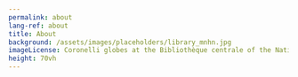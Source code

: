 ```yaml
---
permalink: about
lang-ref: about
title: About
background: /assets/images/placeholders/library_mnhn.jpg
imageLicense: Coronelli globes at the Bibliothèque centrale of the National Museum of Natural History, Paris © MNHN - A. Iatzoura.
height: 70vh
---
```

